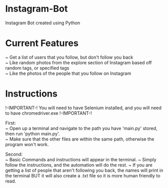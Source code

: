 # Instagram-Bot
Instagram Bot created using Python

# Current Features
~ Get a list of users that you follow, but don't follow you back <br/>
~ Like random photos from the explore section of Instagram based off random tags, or specified tags<br/>
~ Like the photos of the people that you follow on Instagram


# Instructions
!-IMPORTANT-! You will need to have Selenium installed, and you will need to have chromedriver.exe !-IMPORTANT-!

First:
<br/>
~ Open up a terminal and navigate to the path you have 'main.py' stored, then run 'python main.py'.
<br/>
~ Make sure that the other files are within the same path, otherwise the program won't work.
<br/>

Second:
<br/>
~ Basic Commands and instructions will appear in the terminal. 
~ Simply follow the instructions, and the automation will do the rest.
~ If you are getting a list of people that aren't following you back, the names will print in the terminal BUT it will also create a .txt file so it is more human friendly to read. 
